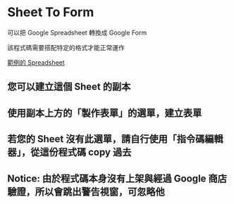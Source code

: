 # Sheet To Form

可以把 Google Spreadsheet 轉換成 Google Form

該程式碼需要搭配特定的格式才能正常運作

[範例的 Spreadsheet](https://docs.google.com/spreadsheets/d/1dTnlGvolKEQL_MwN57lJV6ShsuDL4Dr2Dxf08ZMrb_8/edit?usp=sharing)

## 您可以建立這個 Sheet 的副本

## 使用副本上方的「製作表單」的選單，建立表單

## 若您的 Sheet 沒有此選單，請自行使用「指令碼編輯器」，從這份程式碼 copy 過去

## Notice: 由於程式碼本身沒有上架與經過 Google 商店驗證，所以會跳出警告視窗，可忽略他
